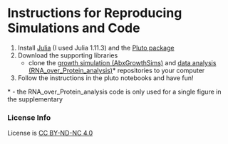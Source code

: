 # Instructions for Reproducing Simulations and Code

1. Install [Julia](https://julialang.org/downloads/) (I used Julia 1.11.3) and the [Pluto package](https://github.com/fonsp/Pluto.jl)
2. Download the supporting libraries
	- clone the [growth simulation (AbxGrowthSims)](https://github.com/codercahol/AbxGrowthSims/tree/main) and [data analysis (RNA_over\_Protein\_analysis)](https://github.com/codercahol/RNA_over_Protein_analysis)* repositories to your computer
3. Follow the instructions in the pluto notebooks and have fun!


\* - the RNA\_over\_Protein_analysis code is only used for a single figure in the supplementary

	
	
	
### License Info
License is [CC BY-ND-NC 4.0](https://creativecommons.org/licenses/by-nc-nd/4.0/deed.en) 